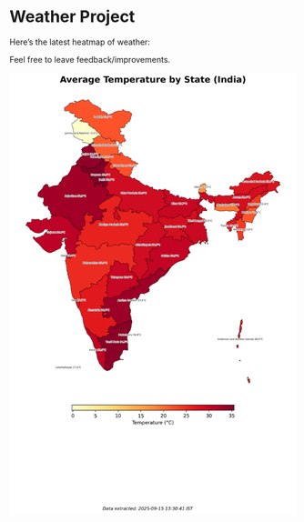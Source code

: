 # Weather Project

Here’s the latest heatmap of weather:

Feel free to leave feedback/improvements.

![India Heatmap](docs/assets/india_heatmap.png?v=C7C7AB)
